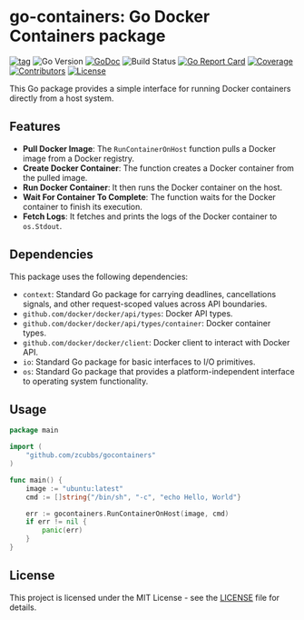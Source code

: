 # go-containers: Go Docker Containers package

[![tag](https://img.shields.io/github/tag/zcubbs/go-containers)](https://github.com/zcubbs/go-containers/releases)
![Go Version](https://img.shields.io/badge/Go-%3E%3D%201.20-%23007d9c)
[![GoDoc](https://godoc.org/github.com/zcubbs/go-containers?status.svg)](https://pkg.go.dev/github.com/zcubbs/go-containers)
![Build Status](https://github.com/zcubbs/go-containers/actions/workflows/test.yaml/badge.svg)
[![Go Report Card](https://goreportcard.com/badge/github.com/zcubbs/go-containers)](https://goreportcard.com/report/github.com/zcubbs/go-containers)
[![Coverage](https://img.shields.io/codecov/c/github/zcubbs/go-containers)](https://codecov.io/gh/zcubbs/go-containers)
[![Contributors](https://img.shields.io/github/contributors/zcubbs/go-containers)](https://github.com/zcubbs/go-containers/graphs/contributors)
[![License](https://img.shields.io/github/license/zcubbs/go-containers)](./LICENSE)

This Go package provides a simple interface for running Docker containers directly from a host system.

## Features

- **Pull Docker Image**: The `RunContainerOnHost` function pulls a Docker image from a Docker registry.
- **Create Docker Container**: The function creates a Docker container from the pulled image.
- **Run Docker Container**: It then runs the Docker container on the host.
- **Wait For Container To Complete**: The function waits for the Docker container to finish its execution.
- **Fetch Logs**: It fetches and prints the logs of the Docker container to `os.Stdout`.

## Dependencies

This package uses the following dependencies:

- `context`: Standard Go package for carrying deadlines, cancellations signals, and other request-scoped values across API boundaries.
- `github.com/docker/docker/api/types`: Docker API types.
- `github.com/docker/docker/api/types/container`: Docker container types.
- `github.com/docker/docker/client`: Docker client to interact with Docker API.
- `io`: Standard Go package for basic interfaces to I/O primitives.
- `os`: Standard Go package that provides a platform-independent interface to operating system functionality.

## Usage

```go
package main

import (
	"github.com/zcubbs/gocontainers"
)

func main() {
	image := "ubuntu:latest"
	cmd := []string{"/bin/sh", "-c", "echo Hello, World"}

	err := gocontainers.RunContainerOnHost(image, cmd)
	if err != nil {
		panic(err)
	}
}
```

## License

This project is licensed under the MIT License - see the [LICENSE](./LICENSE) file for details.
